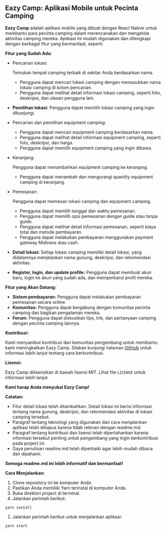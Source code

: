 ## Eazy Camp: Aplikasi Mobile untuk Pecinta Camping

**Eazy Camp** adalah aplikasi mobile yang dibuat dengan React Native untuk membantu para pecinta camping dalam merencanakan dan mengelola aktivitas camping mereka. Aplikasi ini mudah digunakan dan dilengkapi dengan berbagai fitur yang bermanfaat, seperti:

**Fitur yang Sudah Ada:**

- Pencarian lokasi:

   Temukan tempat camping terbaik di sekitar Anda berdasarkan nama.

  - Pengguna dapat mencari lokasi camping dengan memasukkan nama lokasi camping di kolom pencarian.
  - Pengguna dapat melihat detail informasi lokasi camping, seperti foto, deskripsi, dan ulasan pengguna lain.

- **Pemilihan lokasi:** Pengguna dapat memilih lokasi camping yang ingin dikunjungi.

- Pencarian dan pemilihan equipment camping:

  - Pengguna dapat mencari equipment camping berdasarkan nama.
  - Pengguna dapat melihat detail informasi equipment camping, seperti foto, deskripsi, dan harga.
  - Pengguna dapat memilih equipment camping yang ingin dibawa.

- Keranjang:

   Pengguna dapat menambahkan equipment camping ke keranjang.

  - Pengguna dapat menambah dan mengurangi quantity equipment camping di keranjang.

- Pemesanan:

   Pengguna dapat memesan lokasi camping dan equipment camping.

  - Pengguna dapat memilih tanggal dan waktu pemesanan.
  - Pengguna dapat memilih opsi pemesanan dengan guide atau tanpa guide.
  - Pengguna dapat melihat detail informasi pemesanan, seperti biaya total dan metode pembayaran.
  - Pengguna dapat melakukan pembayaran menggunakan payment gateway Midtrans atau cash.

- **Detail lokasi:** Setiap lokasi camping memiliki detail lokasi, yang didalamnya menjelaskan nama gunung, deskripsi, dan rekomendasi aktivitas.

- **Register, login, dan update profile:** Pengguna dapat membuat akun baru, login ke akun yang sudah ada, dan memperbarui profil mereka.

**Fitur yang Akan Datang:**

- **Sistem pembayaran:** Pengguna dapat melakukan pembayaran pemesanan secara online.
- **Komunitas:** Pengguna dapat bergabung dengan komunitas pecinta camping dan bagikan pengalaman mereka.
- **Forum:** Pengguna dapat diskusikan tips, trik, dan pertanyaan camping dengan pecinta camping lainnya.

**Kontribusi:**

Kami menyambut kontribusi dari komunitas pengembang untuk membantu kami meningkatkan Eazy Camp. Silakan kunjungi halaman [GitHub](https://github.com/) untuk informasi lebih lanjut tentang cara berkontribusi.

**Lisensi:**

Eazy Camp dilisensikan di bawah lisensi MIT. Lihat file `LICENSE` untuk informasi lebih lanjut.

**Kami harap Anda menyukai Eazy Camp!**

**Catatan:**

- Fitur detail lokasi telah ditambahkan. Detail lokasi ini berisi informasi tentang nama gunung, deskripsi, dan rekomendasi aktivitas di lokasi camping tersebut.
- Paragraf tentang teknologi yang digunakan dan cara menjalankan aplikasi telah dihapus karena tidak relevan dengan readme.md.
- Paragraf tentang kontribusi dan lisensi telah dipertahankan karena informasi tersebut penting untuk pengembang yang ingin berkontribusi pada project ini.
- Gaya penulisan readme.md telah diperbaiki agar lebih mudah dibaca dan dipahami.

**Semoga readme.md ini lebih informatif dan bermanfaat!**

**Cara Menjalankan:**

1. Clone repository ini ke komputer Anda.
2. Pastikan Anda memiliki Yarn terinstal di komputer Anda.
3. Buka direktori project di terminal.
4. Jalankan perintah berikut:

```
yarn install
```

1. Jalankan perintah berikut untuk menjalankan aplikasi:

```
yarn start
```
